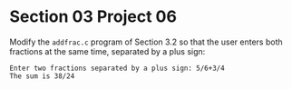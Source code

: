 # Section 03 Project 06

Modify the `addfrac.c` program of Section 3.2 so that the user enters both fractions at the same time, separated by a plus sign:

```text
Enter two fractions separated by a plus sign: 5/6+3/4
The sum is 38/24
```
